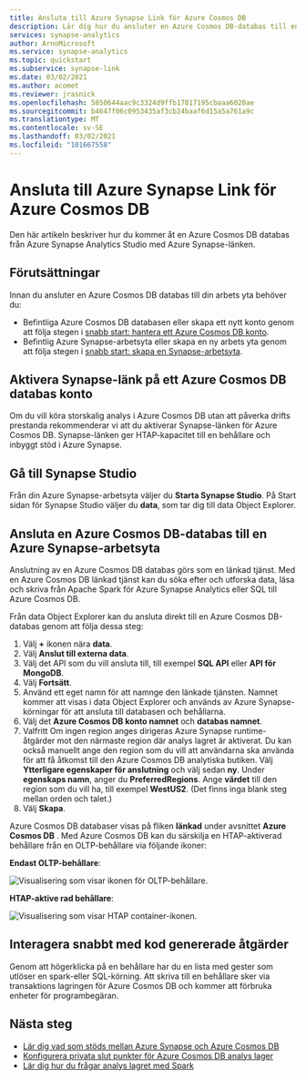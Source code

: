 ```yaml
---
title: Ansluta till Azure Synapse Link för Azure Cosmos DB
description: Lär dig hur du ansluter en Azure Cosmos DB-databas till en Azure dataSynapses-arbetsyta med Azure Synapse-länken.
services: synapse-analytics
author: ArnoMicrosoft
ms.service: synapse-analytics
ms.topic: quickstart
ms.subservice: synapse-link
ms.date: 03/02/2021
ms.author: acomet
ms.reviewer: jrasnick
ms.openlocfilehash: 5850644aac9c3324d9ffb17817195cbaaa6020ae
ms.sourcegitcommit: b4647f06c0953435af3cb24baaf6d15a5a761a9c
ms.translationtype: MT
ms.contentlocale: sv-SE
ms.lasthandoff: 03/02/2021
ms.locfileid: "101667558"
---
```

# <a name="connect-to-azure-synapse-link-for-azure-cosmos-db"></a>Ansluta till Azure Synapse Link för Azure Cosmos DB

Den här artikeln beskriver hur du kommer åt en Azure Cosmos DB databas från Azure Synapse Analytics Studio med Azure Synapse-länken.

## <a name="prerequisites"></a>Förutsättningar

Innan du ansluter en Azure Cosmos DB databas till din arbets yta behöver du:

* Befintliga Azure Cosmos DB databasen eller skapa ett nytt konto genom att följa stegen i [snabb start: hantera ett Azure Cosmos DB konto](../../cosmos-db/how-to-manage-database-account.md).
* Befintlig Azure Synapse-arbetsyta eller skapa en ny arbets yta genom att följa stegen i [snabb start: skapa en Synapse-arbetsyta](../quickstart-create-workspace.md).

## <a name="enable-synapse-link-on-an-azure-cosmos-db-database-account"></a>Aktivera Synapse-länk på ett Azure Cosmos DB databas konto

Om du vill köra storskalig analys i Azure Cosmos DB utan att påverka drifts prestanda rekommenderar vi att du aktiverar Synapse-länken för Azure Cosmos DB. Synapse-länken ger HTAP-kapacitet till en behållare och inbyggt stöd i Azure Synapse.

## <a name="go-to-synapse-studio"></a>Gå till Synapse Studio

Från din Azure Synapse-arbetsyta väljer du **Starta Synapse Studio**. På Start sidan för Synapse Studio väljer du **data**, som tar dig till data Object Explorer.

## <a name="connect-an-azure-cosmos-db-database-to-an-azure-synapse-workspace"></a>Ansluta en Azure Cosmos DB-databas till en Azure Synapse-arbetsyta

Anslutning av en Azure Cosmos DB databas görs som en länkad tjänst. Med en Azure Cosmos DB länkad tjänst kan du söka efter och utforska data, läsa och skriva från Apache Spark för Azure Synapse Analytics eller SQL till Azure Cosmos DB.

Från data Object Explorer kan du ansluta direkt till en Azure Cosmos DB-databas genom att följa dessa steg:

1. Välj **+** ikonen nära **data**.
1. Välj **Anslut till externa data**.
1. Välj det API som du vill ansluta till, till exempel **SQL API** eller **API för MongoDB**.
1. Välj **Fortsätt**.
1. Använd ett eget namn för att namnge den länkade tjänsten. Namnet kommer att visas i data Object Explorer och används av Azure Synapse-körningar för att ansluta till databasen och behållarna.
1. Välj det **Azure Cosmos DB konto namnet** och **databas namnet**.
1. Valfritt Om ingen region anges dirigeras Azure Synapse runtime-åtgärder mot den närmaste region där analys lagret är aktiverat. Du kan också manuellt ange den region som du vill att användarna ska använda för att få åtkomst till den Azure Cosmos DB analytiska butiken. Välj **Ytterligare egenskaper för anslutning** och välj sedan **ny**. Under **egenskaps namn**, anger du **PreferredRegions**. Ange **värdet** till den region som du vill ha, till exempel **WestUS2**. (Det finns inga blank steg mellan orden och talet.)
1. Välj **Skapa**.

Azure Cosmos DB databaser visas på fliken **länkad** under avsnittet **Azure Cosmos DB** . Med Azure Cosmos DB kan du särskilja en HTAP-aktiverad behållare från en OLTP-behållare via följande ikoner:

**Endast OLTP-behållare**:

![Visualisering som visar ikonen för OLTP-behållare.](../media/quickstart-connect-synapse-link-cosmosdb/oltp-container.png)

**HTAP-aktive rad behållare**:

![Visualisering som visar HTAP container-ikonen.](../media/quickstart-connect-synapse-link-cosmosdb/htap-container.png)

## <a name="quickly-interact-with-code-generated-actions"></a>Interagera snabbt med kod genererade åtgärder

Genom att högerklicka på en behållare har du en lista med gester som utlöser en spark-eller SQL-körning. Att skriva till en behållare sker via transaktions lagringen för Azure Cosmos DB och kommer att förbruka enheter för programbegäran.  

## <a name="next-steps"></a>Nästa steg

* [Lär dig vad som stöds mellan Azure Synapse och Azure Cosmos DB](./concept-synapse-link-cosmos-db-support.md)
* [Konfigurera privata slut punkter för Azure Cosmos DB analys lager](../cosmos-db/analytical-store-private-endpoints.md)
* [Lär dig hur du frågar analys lagret med Spark](./how-to-query-analytical-store-spark.md)